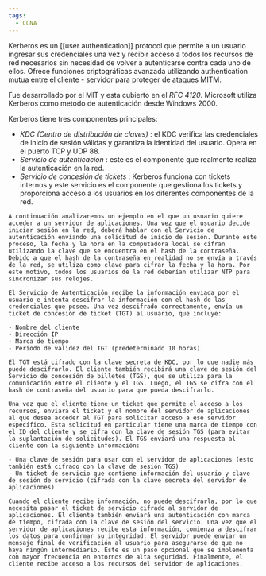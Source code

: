 ```yaml
---
tags:
  - CCNA
---
```

Kerberos es un [[user authentication]] protocol que permite a un usuario ingresar sus credenciales una vez y recibir acceso a todos los recursos de red necesarios  sin necesidad de volver a autenticarse contra cada uno de ellos. Ofrece funciones criptográficas avanzada utilizando authentication mutua entre el cliente - servidor para proteger de ataques MITM. 

Fue desarrollado por el MIT y esta cubierto en el _RFC 4120_. Microsoft utiliza Kerberos como metodo de autenticación desde Windows 2000.

Kerberos tiene tres componentes principales:

- *KDC (Centro de distribución de claves)* : el KDC verifica las credenciales de inicio de sesión válidas y garantiza la identidad del usuario. Opera en el puerto TCP y UDP 88.
- *Servicio de autenticación* : este es el componente que realmente realiza la autenticación en la red.
- *Servicio de concesión de tickets* : Kerberos funciona con tickets internos y este servicio es el componente que gestiona los tickets y proporciona acceso a los usuarios en los diferentes componentes de la red.


``` ad-eje
A continuación analizaremos un ejemplo en el que un usuario quiere acceder a un servidor de aplicaciones. Una vez que el usuario decide iniciar sesión en la red, deberá hablar con el Servicio de autenticación enviando una solicitud de inicio de sesión. Durante este proceso, la fecha y la hora en la computadora local se cifran utilizando la clave que se encuentra en el hash de la contraseña. Debido a que el hash de la contraseña en realidad no se envía a través de la red, se utiliza como clave para cifrar la fecha y la hora. Por este motivo, todos los usuarios de la red deberían utilizar NTP para sincronizar sus relojes.

El Servicio de Autenticación recibe la información enviada por el usuario e intenta descifrar la información con el hash de las credenciales que posee. Una vez descifrado correctamente, envía un ticket de concesión de ticket (TGT) al usuario, que incluye:

- Nombre del cliente
- Dirección IP
- Marca de tiempo
- Período de validez del TGT (predeterminado 10 horas)

El TGT está cifrado con la clave secreta de KDC, por lo que nadie más puede descifrarlo. El cliente también recibirá una clave de sesión del Servicio de concesión de billetes (TGS), que se utiliza para la comunicación entre el cliente y el TGS. Luego, el TGS se cifra con el hash de contraseña del usuario para que pueda descifrarlo.

Una vez que el cliente tiene un ticket que permite el acceso a los recursos, enviará el ticket y el nombre del servidor de aplicaciones al que desea acceder al TGT para solicitar acceso a ese servidor específico. Esta solicitud en particular tiene una marca de tiempo con el ID del cliente y se cifra con la clave de sesión TGS (para evitar la suplantación de solicitudes). El TGS enviará una respuesta al cliente con la siguiente información:

- Una clave de sesión para usar con el servidor de aplicaciones (esto también está cifrado con la clave de sesión TGS)
- Un ticket de servicio que contiene información del usuario y clave de sesión de servicio (cifrada con la clave secreta del servidor de aplicaciones)

Cuando el cliente recibe información, no puede descifrarla, por lo que necesita pasar el ticket de servicio cifrado al servidor de aplicaciones. El cliente también enviará una autenticación con marca de tiempo, cifrada con la clave de sesión del servicio. Una vez que el servidor de aplicaciones recibe esta información, comienza a descifrar los datos para confirmar su integridad. El servidor puede enviar un mensaje final de verificación al usuario para asegurarse de que no haya ningún intermediario. Este es un paso opcional que se implementa con mayor frecuencia en entornos de alta seguridad. Finalmente, el cliente recibe acceso a los recursos del servidor de aplicaciones.
```